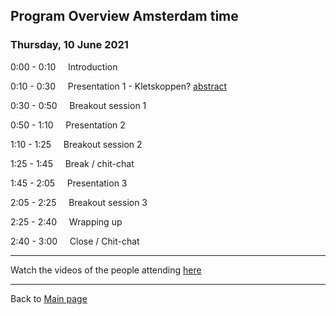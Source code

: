 ## Program Overview Amsterdam time

### Thursday, 10 June 2021

0:00 - 0:10 &nbsp;&nbsp;&nbsp; Introduction

0:10 - 0:30 &nbsp;&nbsp;&nbsp; Presentation 1 - Kletskoppen? [abstract](./abstracts/testtext.md#kletskoppen)

0:30 - 0:50 &nbsp;&nbsp;&nbsp; Breakout session 1

0:50 - 1:10 &nbsp;&nbsp;&nbsp; Presentation 2

1:10 - 1:25 &nbsp;&nbsp;&nbsp; Breakout session 2

1:25 - 1:45 &nbsp;&nbsp;&nbsp; Break / chit-chat

1:45 - 2:05 &nbsp;&nbsp;&nbsp; Presentation 3

2:05 - 2:25 &nbsp;&nbsp;&nbsp; Breakout session 3

2:25 - 2:40 &nbsp;&nbsp;&nbsp; Wrapping up

2:40 - 3:00 &nbsp;&nbsp;&nbsp; Close / Chit-chat

---

Watch the videos of the people attending [here](./people)

---

Back to [Main page](./Programma.md)